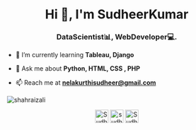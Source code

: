 <h1 align="center">Hi 👋, I'm SudheerKumar</h1>
<h3 align="center">DataScientist📊, WebDeveloper💻.</h3>

- 🌱 I’m currently learning **Tableau, Django**

- 💬 Ask me about **Python, HTML, CSS , PHP**

- 📫 Reach me at **nelakurthisudheer@gmail.com**


<p>&nbsp;<img align="center" src="https://github-readme-stats.vercel.app/api?username=NelakurthiSudheer&show_icons=true&count_private=true" alt="shahraizali" /></p>

<p align="center">
<a href="https://twitter.com/Nelakurthisudh2" target="blank"><img align="center" src="https://cdn.jsdelivr.net/npm/simple-icons@3.0.1/icons/twitter.svg" alt="SudheerKumar" height="30" width="30" /></a>
 <a href="https://www.instagram.com/sudheersnort/" target="blank"><img align="center" src="https://cdn.jsdelivr.net/npm/simple-icons@3.0.1/icons/instagram.svg" alt="sudheersnort" height="30" width="30" /></a>
<a href="https://www.linkedin.com/in/nelakurthisudheer/" target="blank"><img align="center" src="https://cdn.jsdelivr.net/npm/simple-icons@3.0.1/icons/linkedin.svg" alt="SudheerKumar" height="30" width="30" /></a>
</p>
